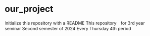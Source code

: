 # our_project
Initialize this repository with a README
This repository　for 3rd year seminar
Second semester of 2024
Every Thursday 4th period

